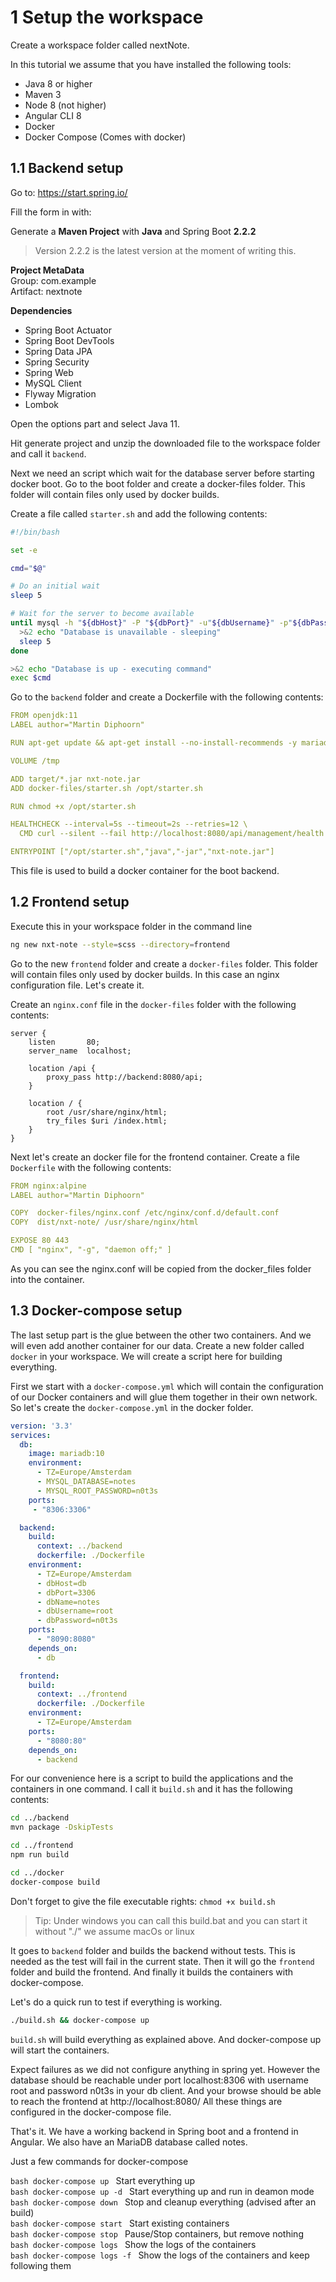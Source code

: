 # 1 Setup the workspace

Create a workspace folder called nextNote.

In this tutorial we assume that you have installed the following tools:
- Java 8 or higher
- Maven 3
- Node 8 (not higher)
- Angular CLI 8
- Docker
- Docker Compose (Comes with docker)


## 1.1 Backend setup

Go to: https://start.spring.io/

Fill the form in with:

Generate a **Maven Project** with **Java** and Spring Boot **2.2.2**
> Version 2.2.2 is the latest version at the moment of writing this.

**Project MetaData**  
Group: com.example   
Artifact: nextnote

**Dependencies**
- Spring Boot Actuator
- Spring Boot DevTools
- Spring Data JPA
- Spring Security
- Spring Web
- MySQL Client
- Flyway Migration
- Lombok

Open the options part and select Java 11.

Hit generate project and unzip the downloaded file to the workspace folder and call it `backend`.

Next we need an script which wait for the database server before starting docker boot.
Go to the boot folder and create a docker-files folder. 
This folder will contain files only used by docker builds.

Create a file called `starter.sh` and add the following contents:

```bash
#!/bin/bash

set -e

cmd="$@"

# Do an initial wait
sleep 5

# Wait for the server to become available
until mysql -h "${dbHost}" -P "${dbPort}" -u"${dbUsername}" -p"${dbPassword}" -e 'show processlist'; do
  >&2 echo "Database is unavailable - sleeping"
  sleep 5
done

>&2 echo "Database is up - executing command"
exec $cmd
```

Go to the `backend` folder and create a Dockerfile with the following contents:
```yaml
FROM openjdk:11
LABEL author="Martin Diphoorn"

RUN apt-get update && apt-get install --no-install-recommends -y mariadb-client unzip curl && rm -rf /var/lib/apt/lists/*;

VOLUME /tmp

ADD target/*.jar nxt-note.jar
ADD docker-files/starter.sh /opt/starter.sh

RUN chmod +x /opt/starter.sh

HEALTHCHECK --interval=5s --timeout=2s --retries=12 \
  CMD curl --silent --fail http://localhost:8080/api/management/health || exit 1

ENTRYPOINT ["/opt/starter.sh","java","-jar","nxt-note.jar"]
```
This file is used to build a docker container for the boot backend.

## 1.2 Frontend setup

Execute this in your workspace folder in the command line
```bash
ng new nxt-note --style=scss --directory=frontend
```

Go to the new `frontend` folder and create a `docker-files` folder. 
This folder will contain files only used by docker builds. In this case an nginx configuration file.
Let's create it.

Create an `nginx.conf` file in the `docker-files` folder with the following contents:

```text
server {
    listen       80;
    server_name  localhost;

    location /api {
        proxy_pass http://backend:8080/api;
    }

    location / {
        root /usr/share/nginx/html;
        try_files $uri /index.html;
    }
}
```

Next let's create an docker file for the frontend container. Create a file `Dockerfile` with the following contents:

```yaml
FROM nginx:alpine
LABEL author="Martin Diphoorn"

COPY  docker-files/nginx.conf /etc/nginx/conf.d/default.conf
COPY  dist/nxt-note/ /usr/share/nginx/html

EXPOSE 80 443
CMD [ "nginx", "-g", "daemon off;" ]

```
As you can see the nginx.conf will be copied from the docker_files folder into the container.

## 1.3 Docker-compose setup

The last setup part is the glue between the other two containers.
And we will even add another container for our data.
Create a new folder called `docker` in your workspace.
We will create a script here for building everything.

First we start with a `docker-compose.yml` which will contain the configuration of our Docker containers and will glue them together in their own network.
So let's create the `docker-compose.yml` in the docker folder.

```yaml
version: '3.3'
services:
  db:
    image: mariadb:10
    environment:
      - TZ=Europe/Amsterdam
      - MYSQL_DATABASE=notes
      - MYSQL_ROOT_PASSWORD=n0t3s
    ports:
     - "8306:3306"

  backend:
    build:
      context: ../backend
      dockerfile: ./Dockerfile
    environment:
      - TZ=Europe/Amsterdam
      - dbHost=db
      - dbPort=3306
      - dbName=notes
      - dbUsername=root
      - dbPassword=n0t3s
    ports:
      - "8090:8080"
    depends_on:
      - db

  frontend:
    build:
      context: ../frontend
      dockerfile: ./Dockerfile
    environment:
      - TZ=Europe/Amsterdam
    ports:
      - "8080:80"
    depends_on:
      - backend

```

For our convenience here is a script to build the applications and the containers in one command.
I call it `build.sh` and it has the following contents:
```bash
cd ../backend
mvn package -DskipTests

cd ../frontend
npm run build

cd ../docker
docker-compose build
```

Don't forget to give the file executable rights: `chmod +x build.sh`

> Tip: Under windows you can call this build.bat and you can start it without "./" we assume macOs or linux

It goes to `backend` folder and builds the backend without tests.
This is needed as the test will fail in the current state.
Then it will go the `frontend` folder and build the frontend.
And finally it builds the containers with docker-compose.

Let's do a quick run to test if everything is working.
```bash
./build.sh && docker-compose up
```
`build.sh` will build everything as explained above. And docker-compose up will start the containers.

Expect failures as we did not configure anything in spring yet.
However the database should be reachable under port localhost:8306 with username root and password n0t3s in your db client.
And your browse should be able to reach the frontend at http://localhost:8080/
All these things are configured in the docker-compose file.

That's it. We have a working backend in Spring boot and a frontend in Angular.
We also have an MariaDB database called notes.

Just a few commands for docker-compose

```bash docker-compose up ``` Start everything up  
```bash docker-compose up -d ``` Start everything up and run in deamon mode  
```bash docker-compose down ``` Stop and cleanup everything (advised after an build)  
```bash docker-compose start ``` Start existing containers  
```bash docker-compose stop ``` Pause/Stop containers, but remove nothing  
```bash docker-compose logs ``` Show the logs of the containers  
```bash docker-compose logs -f ``` Show the logs of the containers and keep following them
